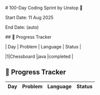 \# 100-Day Coding Sprint by Unstop 🚀



Start Date: 11 Aug 2025  

End Date: (auto)



\## 📜 Progress Tracker

| Day | Problem | Language | Status |

|1|Chessboard  |java  |completed  |




## 📜 Progress Tracker
| Day | Problem | Language | Status |
|-----|---------|----------|--------|

